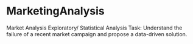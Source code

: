 # MarketingAnalysis
Market Analysis Exploratory/ Statistical Analysis Task: Understand the failure of a recent market campaign and propose a data-driven solution.
